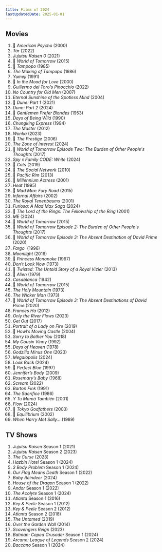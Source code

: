 ```yaml
---
title: Films of 2024
lastUpdatedDate: 2025-01-01
---
```


## Movies

1. 🔁 _American Psycho_ (2000)
2. _Tár_ (2022)
3. _Jujutsu Kaisen 0_ (2021)
4. 🔁 _World of Tomorrow_ (2015)
5. 🔁 _Tampopo_ (1985)
6. _The Making of Tampopo_ (1986)
7. _Yumeji_ (1991)
8. 🔁 _In the Mood for Love_ (2000)
9. _Guillermo del Toro's Pinocchio_ (2022)
10. _No Country for Old Men_ (2007)
11. _Eternal Sunshine of the Spotless Mind_ (2004)
12. 🔁 _Dune: Part 1_ (2021)
13. _Dune: Part 2_ (2024)
14. 🔁 _Gentlemen Prefer Blondes_ (1953)
15. _Days of Being Wild_ (1990)
16. _Chungking Express_ (1994)
17. _The Master_ (2012)
18. _Wonka_ (2023)
19. 🔁 _The Prestige_ (2006)
20. _The Zone of Interest_ (2024)
21. 🔁️ _World of Tomorrow Episode Two: The Burden of Other People's Thoughts_ (2017)
22. _Spy x Family CODE: White_ (2024)
23. 🔁 _Cats_ (2019)
24. 🔁 _The Social Network_ (2010)
25. 🔁 _Pacific Rim_ (2013)
26. 🔁 _Millennium Actress_ (2001)
27. _Heat_ (1995)
28. 🔁 _Mad Max: Fury Road_ (2015)
29. _Infernal Affairs_ (2002)
30. _The Royal Tenenbaums_ (2001)
31. _Furiosa: A Mad Max Saga_ (2024)
32. 🔁 _The Lord of the Rings: The Fellowship of the Ring_ (2001)
33. _ME_ (2024)
34. 🔁 _World of Tomorrow_ (2015)
35. 🔁 _World of Tomorrow Episode 2: The Burden of Other People's Thoughts_ (2017)
36. 🔁 _World of Tomorrow Episode 3: The Absent Destination of David Prime_ (2020)
37. _Fargo_（1996)
38. _Moonlight_ (2016)
39. 🔁 _Princess Mononoke_ (1997)
40. _Don’t Look Now_ (1973)
41. 🔁 _Twisted: The Untold Story of a Royal Vizier_ (2013)
42. 🔁 _Alien_ (1979)
43. _Casablanca_ (1942)
44. 🔁 _World of Tomorrow_ (2015)
45. _The Holy Mountain_ (1973)
46. _The Wicker Man_ (1973)
47. 🔁 _World of Tomorrow Episode 3: The Absent Destinations of David Prime_ (2020)
48. _Frances Ha_ (2012)
49. _Only the River Flows_ (2023)
50. _Get Out_ (2017)
51. _Portrait of a Lady on Fire_ (2019)
52. 🔁 _Howl’s Moving Castle_ (2004)
53. _Sorry to Bother You_ (2018)
54. _My Cousin Vinny_ (1992)
55. _Days of Heaven_ (1978)
56. _Godzilla Minus One_ (2023)
57. _Megalopolis_ (2024)
58. _Look Back_ (2024)
59. 🔁 _Perfect Blue_ (1997)
60. _Jennifer’s Body_ (2009)
61. _Rosemary’s Baby_ (1968)
62. _Scream_ (2022)
63. _Barton Fink_ (1991)
64. _The Sacrifice_ (1986)
65. _Y Tu Mamá También_ (2001)
66. _Flow_ (2024)
67. 🔁 _Tokyo Godfathers_ (2003)
68. 🔁 _Equilibrium_ (2002)
69. _When Harry Met Sally..._ (1989)

## TV Shows

1. _Jujutsu Kaisen_ Season 1 (2021)
2. _Jujutsu Kaisen_ Season 2 (2023)
3. _The Curse_ (2023)
4. _Hazbin Hotel_ Season 1 (2024)
5. _3 Body Problem_ Season 1 (2024)
6. _Our Flag Means Death_ Season 1 (2022)
7. _Baby Reindeer_ (2024)
8. _House of the Dragon_ Season 1 (2022)
9. _Andor_ Season 1 (2022)
10. _The Acolyte_ Season 1 (2024)
11. _Atlanta_ Season 1 (2016)
12. _Key & Peele_ Season 1 (2012)
13. _Key & Peele_ Season 2 (2012)
14. _Atlanta_ Season 2 (2018)
15. _The Untamed_ (2019)
16. _Over the Garden Wall_ (2014)
17. _Scavengers Reign_ (2023)
18. _Batman: Caped Crusader_ Season 1 (2024)
19. _Arcane: League of Legends_ Season 2 (2024)
20. _Baccano_ Season 1 (2024)